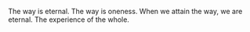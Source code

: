 
The way is eternal. The way is oneness. When we attain the way, we are eternal. The experience of the whole.
